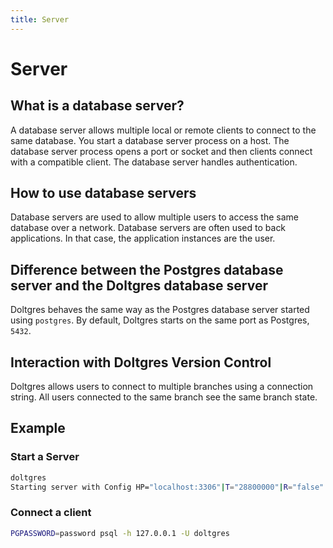 ```yaml
---
title: Server
---
```


# Server

## What is a database server?

A database server allows multiple local or remote clients to connect to the same database. You start
a database server process on a host. The database server process opens a port or socket and then
clients connect with a compatible client. The database server handles authentication.

## How to use database servers

Database servers are used to allow multiple users to access the same database over a
network. Database servers are often used to back applications. In that case, the application
instances are the user.

## Difference between the Postgres database server and the Doltgres database server

Doltgres behaves the same way as the Postgres database server started using `postgres`. By default,
Doltgres starts on the same port as Postgres, `5432`.

## Interaction with Doltgres Version Control

Doltgres allows users to connect to multiple branches using a connection string. All users connected
to the same branch see the same branch state.

## Example

### Start a Server

```bash
doltgres
Starting server with Config HP="localhost:3306"|T="28800000"|R="false"|L="info"
```

### Connect a client

```bash
PGPASSWORD=password psql -h 127.0.0.1 -U doltgres
```
